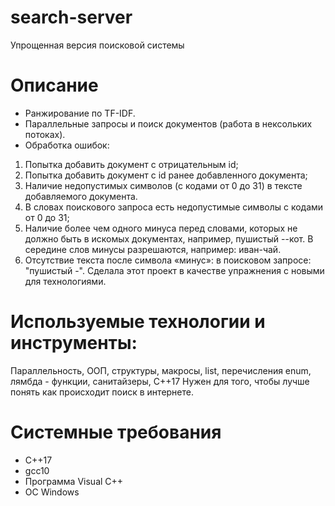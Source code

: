 # search-server
Упрощенная версия поисковой системы

# Описание
* Ранжирование по  TF-IDF.
* Параллельные запросы и поиск документов (работа в нексольких потоках).
* Обработка ошибок:
1. Попытка добавить документ с отрицательным id;
2. Попытка добавить документ c id ранее добавленного документа;
3. Наличие недопустимых символов (с кодами от 0 до 31) в тексте добавляемого документа.
4. В словах поискового запроса есть недопустимые символы с кодами от 0 до 31;
5. Наличие более чем одного минуса перед словами, которых не должно быть в искомых документах, например, пушистый --кот. В середине слов минусы разрешаются, например: иван-чай.
6. Отсутствие текста после символа «минус»: в поисковом запросе: "пушистый -".
Сделала этот проект в качестве упражнения с новыми для технологиями.
# Используемые технологии и инструменты:
Параллельность, ООП, структуры, макросы, list, перечисления enum, лямбда - функции, санитайзеры, С++17
Нужен для того, чтобы лучше понять как происходит поиск в интернете.

# Cистемные требования 
* С++17
* gcc10
* Программа Visual C++ 
* ОС Windows 
